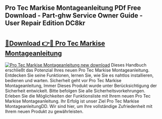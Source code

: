 ## Pro Tec Markise Montageanleitung PDf Free Download - Part-ghw Service Owner Guide - User Repair Edition DC8kr

# <h2><a href="http://df7x6m.blite.top/?on=Pro+Tec+Markise+Montageanleitung">🔗Download 👉🔴 Pro Tec Markise Montageanleitung</a></h2>

[![Pro Tec Markise Montageanleitung new download](https://i.imgur.com/lujVjoI.png)](http://df7x6m.blite.top/?on=Pro+Tec+Markise+Montageanleitung)
Dieses Handbuch erschließt das Potenzial Ihres neuen Pro Tec Markise Montageanleitung. Entdecken Sie seine Funktionen, lernen Sie, wie Sie es nahtlos installieren, bedienen und warten. Sicherheit geht vor Pro Tec Markise Montageanleitung, Immer Dieses Produkt wurde unter Berücksichtigung der Sicherheit entwickelt. Bitte befolgen Sie alle Sicherheitsvorkehrungen. Erleben Sie die Möglichkeiten der Funktionsliste mit Ihrem neuen Pro Tec Markise Montageanleitung. Ihr Erfolg ist unser Ziel Pro Tec Markise MontageanleitungDD. Wir sind hier, um Ihre vollständige Zufriedenheit mit Ihrem neuen Produkt zu gewährleisten.

